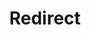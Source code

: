 ﻿---
layout: src/layouts/Redirect.astro
title: Redirect
redirect: /docs/packaging-applications/build-servers/tfs-azure-devops/using-octopus-extension/install-octopus-cli-capability
pubDate:  2023-01-01
navSearch: false
navSitemap: false
navMenu: false
---
